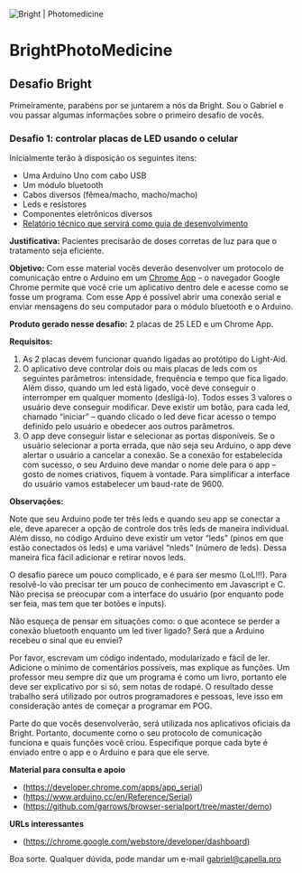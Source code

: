 ![Bright | Photomedicine](http://www.brightmed.com.br/assets/images/site/logo1.png)
# BrightPhotoMedicine

## Desafio Bright

Primeiramente, parabéns por se juntarem a nós da Bright. Sou o Gabriel e vou passar algumas informações sobre o primeiro desafio de vocês.

### Desafio 1: controlar placas de LED usando o celular

Inicialmente terão à disposição os seguintes itens:

* Uma Arduino Uno com cabo USB
* Um módulo bluetooth
* Cabos diversos (fêmea/macho, macho/macho)
* Leds e resistores
* Componentes eletrônicos diversos
* [Relatório técnico que servirá como guia de desenvolvimento](https://onedrive.live.com/redir?resid=2D1AF576A0781255!397208&authkey=!AObcdfhlYZMEars&ithint=file%2cdocx)

**Justificativa:** Pacientes precisarão de doses corretas de luz para que o tratamento seja eficiente.

**Objetivo:** Com esse material vocês deverão desenvolver um protocolo de comunicação entre o Arduino em um [Chrome App](https://developer.chrome.com/apps/chrome_apps_on_mobile) – o navegador Google Chrome permite que você crie um aplicativo dentro dele e acesse como se fosse um programa. Com esse App é possível abrir uma conexão serial e enviar mensagens do seu computador para o módulo bluetooth e o Arduino.

**Produto gerado nesse desafio:** 2 placas de 25 LED e um Chrome App.

**Requisitos:**

1. As 2 placas devem funcionar quando ligadas ao protótipo do Light-Aid. <br />
2. O aplicativo deve controlar dois ou mais placas de leds com os seguintes parâmetros: intensidade,
frequência e tempo que fica ligado. Além disso, quando um led está ligado, você deve conseguir o interromper em qualquer momento (desligá-lo). Todos esses 3 valores o usuário deve conseguir modificar. Deve existir um botão, para cada led, chamado “iniciar” – quando clicado o led deve ficar acesso o tempo definido pelo usuário e obedecer aos outros parâmetros.
3. O app deve conseguir listar e selecionar as portas disponíveis. Se o usuário selecionar a porta errada, que não seja seu Arduino, o app deve alertar o usuário a cancelar a conexão. Se a conexão for estabelecida com sucesso, o seu Arduino deve mandar o nome dele para o app – gosto de nomes criativos, fiquem à vontade. Para simplificar a interface do usuário vamos estabelecer um baud-rate de 9600.

**Observações:**

Note que seu Arduino pode ter três leds e quando seu app se conectar a ele, deve aparecer a opção de controle dos três leds de maneira individual. Além disso, no código Arduino deve existir um vetor “leds” (pinos em que estão conectados os leds) e uma variável “nleds” (número de leds). Dessa maneira fica fácil adicionar e retirar novos leds.

O desafio parece um pouco complicado, e é para ser mesmo (LoL!!!). Para resolvê-lo vão precisar ter um pouco de conhecimento em Javascript e C. Não precisa se preocupar com a interface do usuário (por enquanto pode ser feia, mas tem que ter botões e inputs).

Não esqueça de pensar em situações como: o que acontece se perder a conexão bluetooth enquanto um led tiver ligado? Será que a Arduino recebeu o sinal que eu enviei?

Por favor, escrevam um código indentado, modularizado e fácil de ler. Adicione o mínimo de comentários possíveis, mas explique as funções. Um professor meu sempre diz que um programa é como um livro, portanto ele deve ser explicativo por si só, sem notas de rodapé. O resultado desse trabalho será utilizado por outros programadores e pessoas, leve isso em consideração antes de começar a programar em POG.

Parte do que vocês desenvolverão, será utilizada nos aplicativos oficiais da Bright. Portanto, documente como o seu protocolo de comunicação funciona e quais funções você criou. Especifique porque cada byte é enviado entre o app e o Arduino e para que ele serve.

**Material para consulta e apoio**
* (https://developer.chrome.com/apps/app_serial)
* (https://www.arduino.cc/en/Reference/Serial)
* (https://github.com/garrows/browser-serialport/tree/master/demo)

**URLs interessantes**
* (https://chrome.google.com/webstore/developer/dashboard)

Boa sorte.
Qualquer dúvida, pode mandar um e-mail gabriel@capella.pro
